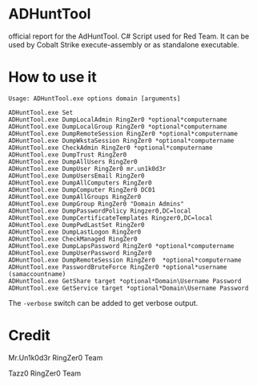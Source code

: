 # ADHuntTool
official report for the AdHuntTool. C# Script used for Red Team. It can be used by Cobalt Strike execute-assembly or as standalone executable.

# How to use it

```
Usage: ADHuntTool.exe options domain [arguments]

ADHuntTool.exe Set
ADHuntTool.exe DumpLocalAdmin RingZer0 *optional*computername
ADHuntTool.exe DumpLocalGroup RingZer0 *optional*computername
ADHuntTool.exe DumpRemoteSession RingZer0 *optional*computername
ADHuntTool.exe DumpWkstaSession RingZer0 *optional*computername
ADHuntTool.exe CheckAdmin RingZer0 *optional*computername
ADHuntTool.exe DumpTrust RingZer0
ADHuntTool.exe DumpAllUsers RingZer0
ADHuntTool.exe DumpUser RingZer0 mr.un1k0d3r
ADHuntTool.exe DumpUsersEmail RingZer0
ADHuntTool.exe DumpAllComputers RingZer0 
ADHuntTool.exe DumpComputer RingZer0 DC01
ADHuntTool.exe DumpAllGroups RingZer0
ADHuntTool.exe DumpGroup RingZer0 "Domain Admins"
ADHuntTool.exe DumpPasswordPolicy Ringzer0,DC=local
ADHuntTool.exe DumpCertificateTemplates Ringzer0,DC=local
ADHuntTool.exe DumpPwdLastSet RingZer0
ADHuntTool.exe DumpLastLogon RingZer0
ADHuntTool.exe CheckManaged RingZer0
ADHuntTool.exe DumpLapsPassword RingZer0 *optional*computername  
ADHuntTool.exe DumpUserPassword RingZer0   
ADHuntTool.exe DumpRemoteSession RingZer0  *optional*computername  
ADHuntTool.exe PasswordBruteForce RingZer0 *optional*username (samaccountname) 
ADHuntTool.exe GetShare target *optional*Domain\Username Password
ADHuntTool.exe GetService target *optional*Domain\Username Password
```

The `-verbose` switch can be added to get verbose output.

# Credit 

Mr.Un1k0d3r RingZer0 Team

Tazz0 RingZer0 Team
